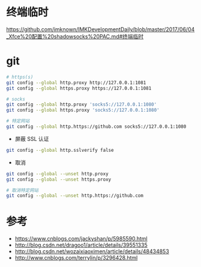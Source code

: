 # 终端临时
https://github.com/imknown/IMKDevelopmentDaily/blob/master/2017/06/04_Xfce%20配置%20shadowsocks%20PAC.md#终端临时

# git
``` bash
# https(s)
git config --global http.proxy http://127.0.0.1:1081
git config --global https.proxy https://127.0.0.1:1081

# socks
git config --global http.proxy 'socks5://127.0.0.1:1080'
git config --global https.proxy 'socks5://127.0.0.1:1080'

# 特定网站
git config --global http.https://github.com socks5://127.0.0.1:1080
```

- 屏蔽 SSL 认证
``` bash
git config --global http.sslverify false
```

- 取消
``` bash
git config --global --unset http.proxy
git config --global --unset https.proxy

# 取消特定网站
git config --global --unset http.https://github.com
```

# 参考
- https://www.cnblogs.com/jackyshan/p/5985590.html
- http://blog.csdn.net/dragoo1/article/details/39551335
- http://blog.csdn.net/wozaixiaoximen/article/details/48434853
- http://www.cnblogs.com/terrylin/p/3296428.html
